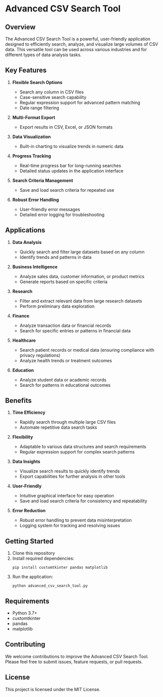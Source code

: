 # Advanced CSV Search Tool

## Overview

The Advanced CSV Search Tool is a powerful, user-friendly application designed to efficiently search, analyze, and visualize large volumes of CSV data. This versatile tool can be used across various industries and for different types of data analysis tasks.

## Key Features

1. **Flexible Search Options**
   - Search any column in CSV files
   - Case-sensitive search capability
   - Regular expression support for advanced pattern matching
   - Date range filtering

2. **Multi-Format Export**
   - Export results in CSV, Excel, or JSON formats

3. **Data Visualization**
   - Built-in charting to visualize trends in numeric data

4. **Progress Tracking**
   - Real-time progress bar for long-running searches
   - Detailed status updates in the application interface

5. **Search Criteria Management**
   - Save and load search criteria for repeated use

6. **Robust Error Handling**
   - User-friendly error messages
   - Detailed error logging for troubleshooting

## Applications

1. **Data Analysis**
   - Quickly search and filter large datasets based on any column
   - Identify trends and patterns in data

2. **Business Intelligence**
   - Analyze sales data, customer information, or product metrics
   - Generate reports based on specific criteria

3. **Research**
   - Filter and extract relevant data from large research datasets
   - Perform preliminary data exploration

4. **Finance**
   - Analyze transaction data or financial records
   - Search for specific entries or patterns in financial data

5. **Healthcare**
   - Search patient records or medical data (ensuring compliance with privacy regulations)
   - Analyze health trends or treatment outcomes

6. **Education**
   - Analyze student data or academic records
   - Search for patterns in educational outcomes

## Benefits

1. **Time Efficiency**
   - Rapidly search through multiple large CSV files
   - Automate repetitive data search tasks

2. **Flexibility**
   - Adaptable to various data structures and search requirements
   - Regular expression support for complex search patterns

3. **Data Insights**
   - Visualize search results to quickly identify trends
   - Export capabilities for further analysis in other tools

4. **User-Friendly**
   - Intuitive graphical interface for easy operation
   - Save and load search criteria for consistency and repeatability

5. **Error Reduction**
   - Robust error handling to prevent data misinterpretation
   - Logging system for tracking and resolving issues

## Getting Started

1. Clone this repository
2. Install required dependencies:
   ```
   pip install customtkinter pandas matplotlib
   ```
3. Run the application:
   ```
   python advanced_csv_search_tool.py
   ```

## Requirements

- Python 3.7+
- customtkinter
- pandas
- matplotlib

## Contributing

We welcome contributions to improve the Advanced CSV Search Tool. Please feel free to submit issues, feature requests, or pull requests.

## License

This project is licensed under the MIT License.
